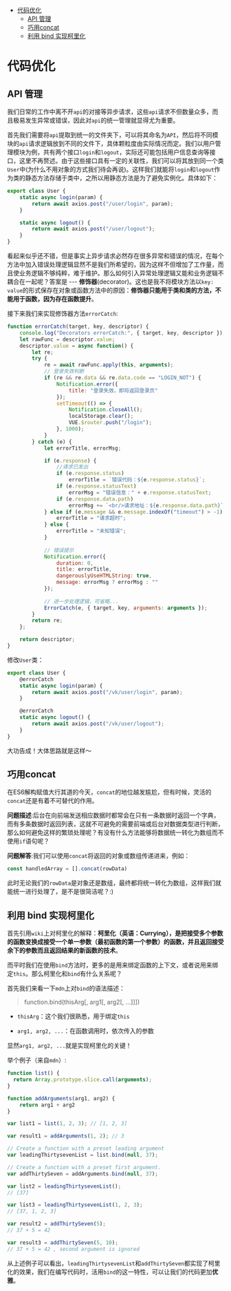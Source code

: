 <!-- TOC -->

- [代码优化](#代码优化)
    - [API 管理](#api-管理)
    - [巧用concat](#巧用concat)
    - [利用 bind 实现柯里化](#利用-bind-实现柯里化)

<!-- /TOC -->

# 代码优化

## API 管理
我们日常的工作中离不开`api`的对接等异步请求，这些`api`请求不但数量众多，而且极易发生异常或错误，因此对`api`的统一管理就显得尤为重要。

首先我们需要将`api`提取到统一的文件夹下，可以将其命名为`API`，然后将不同模块的`api`请求逻辑放到不同的文件下，具体颗粒度由实际情况而定。我们以用户管理模块为例，共有两个接口`login`和`logout`，实际还可能包括用户信息查询等接口，这里不再赘述。由于这些接口具有一定的关联性，我们可以将其放到同一个类`User`中(为什么不用对象的方式我们待会再说)。这样我们就能将`login`和`logout`作为类的静态方法存储于类中，之所以用静态方法是为了避免实例化。具体如下：
```js
export class User {
	static async login(param) {
		return await axios.post("/user/login", param);
	}

	static async logout() {
		return await axios.post("/user/logout");
	}
}
```
看起来似乎还不错，但是事实上异步请求必然存在很多异常和错误的情况，在每个方法中加入错误处理逻辑显然不是我们所希望的，因为这样不但增加了工作量，而且使业务逻辑不够纯粹，难于维护。那么如何引入异常处理逻辑又能和业务逻辑不耦合在一起呢？答案是 --- **修饰器**(decorator)。这也是我不将模块方法以`key: value`的形式保存在对象或函数方法中的原因：**修饰器只能用于类和类的方法，不能用于函数，因为存在函数提升**。

接下来我们来实现修饰器方法`errorCatch`:
```js
function errorCatch(target, key, descriptor) {
	console.log("Decorators errorCatch:", { target, key, descriptor });
	let rawFunc = descriptor.value;
	descriptor.value = async function() {
		let re;
		try {
			re = await rawFunc.apply(this, arguments);
			// 登录失效判断
			if (re && re.data && re.data.code == "LOGIN_NOT") {
				Notification.error({
					title: "登录失效，即将返回登录页"
				});
				setTimeout(() => {
					Notification.closeAll();
					localStorage.clear();
					VUE.$router.push("/login");
				}, 1000);
			}
		} catch (e) {
			let errorTitle, errorMsg;

			if (e.response) {
				//请求已发出
				if (e.response.status)
					errorTitle = `错误代码：${e.response.status}`;
				if (e.response.statusText)
					errorMsg = "错误信息：" + e.response.statusText;
				if (e.response.data.path)
					errorMsg += `<br/>请求地址：${e.response.data.path}`;
			} else if (e.message && e.message.indexOf("timeout") > -1) {
				errorTitle = "请求超时";
			} else {
				errorTitle = "未知错误";
			}
            
            // 错误提示
			Notification.error({
				duration: 0,
				title: errorTitle,
				dangerouslyUseHTMLString: true,
				message: errorMsg ? errorMsg : ""
			});
            
            // 进一步处理逻辑，可省略...
			ErrorCatch(e, { target, key, arguments: arguments });
		}
		return re;
	};

	return descriptor;
}
```
修改`User`类：
```js
export class User {
	@errorCatch
	static async login(param) {
		return await axios.post("/vk/user/login", param);
	}

	@errorCatch
	static async logout() {
		return await axios.post("/vk/user/logout");
	}
}
```

大功告成！大体思路就是这样～

## 巧用concat

在ES6解构赋值大行其道的今天，`concat`的地位越发尴尬，但有时候，灵活的`concat`还是有着不可替代的作用。

**问题描述**:后台在向前端发送相应数据时都常会在只有一条数据时返回一个字典，而有多条数据时返回列表，这就不可避免的需要前端或后台对数据类型进行判断，那么如何避免这样的繁琐处理呢？有没有什么方法能够将数据统一转化为数组而不使用`if`语句呢？

**问题解答**:我们可以使用`concat`将返回的对象或数组传递进来，例如：
```js
const handledArray = [].concat(rowData)
```
此时无论我们的`rowData`是对象还是数组，最终都将统一转化为数组，这样我们就能统一进行处理了，是不是很简洁呢？:)

## 利用 bind 实现柯里化

首先引用`wiki`上对柯里化的解释：**柯里化（英语：Currying），是把接受多个参数的函数变换成接受一个单一参数（最初函数的第一个参数）的函数，并且返回接受余下的参数而且返回结果的新函数的技术**。

而平时我们在使用`bind`方法时，更多的是用来绑定函数的上下文，或者说用来绑定`this`。那么柯里化和`bind`有什么关系呢？

首先我们来看一下`mdn`上对`bind`的语法描述：

> function.bind(thisArg[, arg1[, arg2[, ...]]])

- `thisArg`：这个我们很熟悉，用于绑定`this`

- `arg1, arg2, ...`：在函数调用时，依次传入的参数

显然`arg1, arg2, ...`就是实现柯里化的关键！

举个例子（来自`mdn`）:

```js
function list() {
  return Array.prototype.slice.call(arguments);
}

function addArguments(arg1, arg2) {
    return arg1 + arg2
}

var list1 = list(1, 2, 3); // [1, 2, 3]

var result1 = addArguments(1, 2); // 3

// Create a function with a preset leading argument
var leadingThirtysevenList = list.bind(null, 37);

// Create a function with a preset first argument.
var addThirtySeven = addArguments.bind(null, 37); 

var list2 = leadingThirtysevenList(); 
// [37]

var list3 = leadingThirtysevenList(1, 2, 3); 
// [37, 1, 2, 3]

var result2 = addThirtySeven(5); 
// 37 + 5 = 42 

var result3 = addThirtySeven(5, 10);
// 37 + 5 = 42 , second argument is ignored
```

从上述例子可以看出，`leadingThirtysevenList`和`addThirtySeven`都实现了柯里化的效果，我们在编写代码时，活用`bind`的这一特性，可以让我们的代码更加**优雅**。